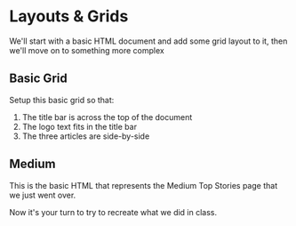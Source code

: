 # Layouts & Grids

We'll start with a basic HTML document and add some grid layout to it, then we'll move on to something more complex

## Basic Grid

Setup this basic grid so that:

1. The title bar is across the top of the document
2. The logo text fits in the title bar
3. The three articles are side-by-side


## Medium

This is the basic HTML that represents the Medium Top Stories page that we just went over.

Now it's your turn to try to recreate what we did in class.
